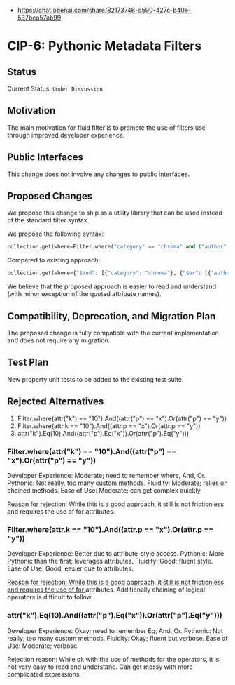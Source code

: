 - https://chat.openai.com/share/82173746-d590-427c-b40e-537bea57ab99

# CIP-6: Pythonic Metadata Filters

## Status

Current Status: `Under Discussion`

## **Motivation**

The main motivation for fluid filter is to promote the use of filters use through improved developer experience.

## **Public Interfaces**

This change does not involve any changes to public interfaces.

## **Proposed Changes**

We propose this change to ship as a utility library that can be used instead of the standard filter syntax.

We propose the following syntax:

```python
collection.get(where=Filter.where("category" == "chroma" and ("author" == "john" or "author" == "jack")))
```

Compared to existing approach:

```python
collection.get(where={"$and": [{"category": "chroma"}, {"$or": [{"author": "john"}, {"author": "jack"}]}]})
```

We believe that the proposed approach is easier to read and understand (with minor exception of the quoted attribute
names).

## **Compatibility, Deprecation, and Migration Plan**

The proposed change is fully compatible with the current implementation and does not require any migration.

## **Test Plan**

New property unit tests to be added to the existing test suite.

## **Rejected Alternatives**

1. Filter.where(attr("k") == "10").And((attr("p") == "x").Or(attr("p") == "y"))
2. Filter.where(attr.k == "10").And((attr.p == "x").Or(attr.p == "y"))
3. attr("k").Eq(10).And((attr("p").Eq("x")).Or(attr("p").Eq("y")))

### Filter.where(attr("k") == "10").And((attr("p") == "x").Or(attr("p") == "y"))

Developer Experience: Moderate; need to remember where, And, Or.
Pythonic: Not really, too many custom methods.
Fluidity: Moderate; relies on chained methods.
Ease of Use: Moderate; can get complex quickly.

Reason for rejection: While this is a good approach, it still is not frictionless and requires the use of for
attributes.

### Filter.where(attr.k == "10").And((attr.p == "x").Or(attr.p == "y"))

Developer Experience: Better due to attribute-style access.
Pythonic: More Pythonic than the first; leverages attributes.
Fluidity: Good; fluent style.
Ease of Use: Good; easier due to attributes.

[Reason for rejection: While this is a good approach, it still is not frictionless and requires the use of for
]()attributes. Additionally chaining of logical operators is difficult to follow.

### attr("k").Eq(10).And((attr("p").Eq("x")).Or(attr("p").Eq("y")))

Developer Experience: Okay; need to remember Eq, And, Or.
Pythonic: Not really; too many custom methods.
Fluidity: Okay; fluent but verbose.
Ease of Use: Moderate; verbose.

Rejection reason: While ok with the use of methods for the operators, it is not very easy to read and understand. Can
get messy with more complicated expressions.
